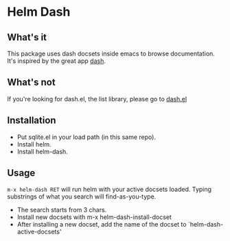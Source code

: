 # Helm Dash

## What's it

This package uses dash docsets inside emacs to browse documentation. It's inspired by the great app [dash](http://www.google.com).

## What's not

If you're looking for dash.el, the list library, please go to [dash.el](http://www.github.com/magnars/dash.el)



## Installation

- Put sqlite.el in your load path (in this same repo).
- Install helm.
- Install helm-dash.

## Usage

`m-x helm-dash RET` will run helm with your active docsets loaded. Typing substrings of what you search will find-as-you-type. 

- The search starts from 3 chars.
- Install new docsets with m-x helm-dash-install-docset
- After installing a new docset, add the name of the docset to `helm-dash-active-docsets'
